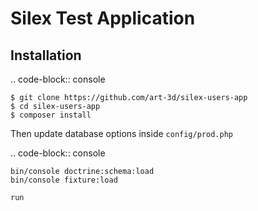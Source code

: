 Silex Test Application
==============

Installation
------------

.. code-block:: console

    $ git clone https://github.com/art-3d/silex-users-app
    $ cd silex-users-app
    $ composer install

Then update database options inside `config/prod.php`

.. code-block:: console

    bin/console doctrine:schema:load
    bin/console fixture:load

    run

